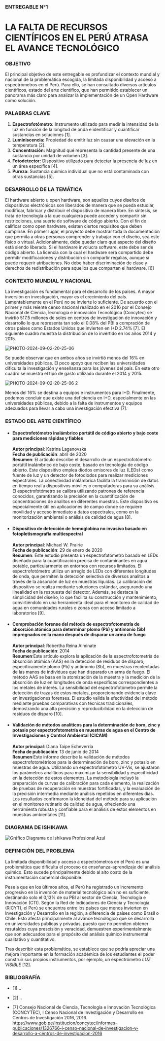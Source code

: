 ### ENTREGABLE N°1
# LA FALTA DE RECURSOS CIENTÍFICOS EN EL PERÚ ATRASA EL AVANCE TECNOLÓGICO

### OBJETIVO

El principal objetivo de este entregable es profundizar el contexto mundial y nacional de la problemática escogida, la limitada disponibilidad y acceso a espectrómetros en el Perú. Para ello, se han consultado diversos artículos científicos, estado del arte científico, que han permitido establecer un panorama más claro para analizar la implementación de un Open Hardware como solución.

### PALABRAS CLAVE

1. **Espectrofotómetro:** Instrumento utilizado para medir la intensidad de la luz en función de la longitud de onda e identificar y cuantificar sustancias en soluciones [1].
2. **Luminiscencia:** Propiedad de emitir luz sin causar una elevación en la temperatura [2].
3. **Concentración:** Magnitud qué representa la cantidad presente de una sustancia por unidad de volumen [3].
4. **Fotodetector:** Dispositivo utilizado para detectar la presencia de luz en un área específica [4].
5. **Pureza:** Sustancia química individual que no está contaminada con otras sustancias [5].

### DESARROLLO DE LA TEMÁTICA

El hardware abierto u open hardware, son aquellos cuyos diseños de dispositivos electrónicos son liberados de manera que se pueda estudiar, modificar, fabricar y distribuir el dispositivo de manera libre. En síntesis, se trata de tecnología a la que cualquiera puede acceder y compartir sin restricciones, una suerte de software de código abierto. Con el fin de calificar como open hardware, existen ciertos requisitos que deben cumplirse. En primer lugar, el proyecto debe mostrar toda la documentación que permita a otras personas comprender y trabajar con el diseño, sea este físico o virtual. Adicionalmente, debe quedar claro qué aspecto del diseño está siendo liberado. Si el hardware involucra software, este debe ser de código abierto. La licencia con la cual el hardware será compartido debe permitir modificaciones y distribución sin compartir regalías, aunque sí puede requerir atribuciones. No debe haber discriminación de clase y derechos de redistribución para aquellos que compartan el hardware. [6]

### CONTEXTO MUNDIAL Y NACIONAL

La investigación es fundamental para el desarrollo de los países. A mayor inversión en investigación, mayor es el crecimiento del país. Lamentablemente en el Perú no se invierte lo suficiente. De acuerdo con el primer y más reiente censo nacional realizado en el 2016 por el Consejo Nacional de Ciencia,Tecnología e innovación Tecnológica (Concytec) se invirtió 517.5 millones de soles en centros de investigación de innovación y desarrollo lo que representa tan solo el 0.08% del PBI a compración de otros países como Estados Unidos que invierten en I+D 2.74% [7].
El siguiente cuadro muestra la distribución de lo invertido en los años 2014 y 2015. 

![PHOTO-2024-09-02-20-25-06](https://github.com/user-attachments/assets/4dff6e93-cc9c-4a92-82fd-b6663920e3a1)

Se puede observar que en ambos años se invirtió menos del 16% en universidades públicas. El poco apoyo que reciben las universidades dificulta la investigación y enseñanza para los jóvenes del país.
En este otro cuadro se muestra el tipo de gasto utilizado durante el 2014 y 2015. 

![PHOTO-2024-09-02-20-25-06 2](https://github.com/user-attachments/assets/9c5fdd63-1ee9-46df-b85b-23df2316acd4)

Menos del 16% se destina a equipos e instrumentos para I+D.
Finalmente, podemos concluir que existe una deficiencia en I+D, especialmente en las universidades públicas, debido a la falta de instrumentos y equipos adecuados para llevar a cabo una investigación efectiva [7].

### ESTADO DEL ARTE CIENTÍFICO

- #### Espectrofotómetro inalámbrico portátil de código abierto y bajo coste para mediciones rápidas y fiables

  **Autor principal**: Katrina Laganovska\
  **Fecha de publicación**: abril de 2020\
  **Resumen**: El artículo describe el desarrollo de un espectrofotómetro portátil inalámbrico de bajo coste, basado en tecnología de código abierto. Este dispositivo emplea diodos emisores de luz (LEDs) como fuente de luz y un detector de fotodiodos para realizar mediciones espectrales. La conectividad inalámbrica facilita la transmisión de datos en tiempo real a dispositivos móviles o computadoras para su análisis. El espectrofotómetro se calibra utilizando patrones de referencia conocidos, garantizando la precisión en la cuantificación de concentraciones de analitos en diferentes muestras. Este dispositivo es especialmente útil en aplicaciones de campo donde se requiere movilidad y acceso inmediato a datos espectrales, como en la monitorización ambiental o análisis de calidad de agua [8].


- #### Dispositivo de detección de hemoglobina no invasivo basado en fotopletismografía multiespectral

  **Autor principal**: Michael W. Prairie\
  **Fecha de publicación**: 29 de enero de 2020\
  **Resumen**: Este estudio presenta un espectrofotómetro basado en LEDs diseñado para la cuantificación precisa de contaminantes en agua potable, particularmente en entornos con recursos limitados. El espectrofotómetro utiliza un arreglo de LEDs con diferentes longitudes de onda, que permiten la detección selectiva de diversos analitos a través de la absorción de luz en muestras líquidas. La calibración del dispositivo se realiza mediante soluciones estándar, asegurando una linealidad en la respuesta del detector. Además, se destaca la simplicidad del diseño, lo que facilita su construcción y mantenimiento, convirtiéndolo en una herramienta ideal para el monitoreo de calidad de agua en comunidades rurales o zonas con acceso limitado a laboratorios [9].


- #### Comprobación forense del método de espectrofotometría de absorción atómica para determinar plomo (Pb) y antimonio (Sb) impregnados en la mano después de disparar un arma de fuego

  **Autor principal**: Robertha Reina Alminate\
  **Fecha de publicación**: 2014\
  **Resumen**:Este artículo explora la aplicación de la espectrofotometría de absorción atómica (AAS) en la detección de residuos de disparo, específicamente plomo (Pb) y antimonio (Sb), en muestras recolectadas de las manos de individuos que han disparado un arma de fuego. El método AAS se basa en la atomización de la muestra y la medición de la absorción de luz en longitudes de onda específicas correspondientes a los metales de interés. La sensibilidad del espectrofotómetro permite la detección de trazas de estos metales, proporcionando evidencia clave en investigaciones forenses. El estudio valida la efectividad del método mediante pruebas comparativas con técnicas tradicionales, demostrando una alta precisión y reproducibilidad en la detección de residuos de disparo [10].

- #### Validación de métodos analíticos para la determinación de boro, zinc y potasio por espectrofotometría en muestras de agua en el Centro de Investigaciones y Control Ambiental (CICAM)

  **Autor principal**: Diana Taipe Echeverría\
  **Fecha de publicación**: 13 de junio de 2014\
  **Resumen**:Este informe describe la validación de métodos espectrofotométricos para la determinación de boro, zinc y potasio en muestras de agua. Utilizando un espectrofotómetro UV-Vis, se ajustaron los parámetros analíticos para maximizar la sensibilidad y especificidad en la detección de estos elementos. La metodología incluyó la preparación de curvas de calibración para cada elemento, la realización de pruebas de recuperación en muestras fortificadas, y la evaluación de la precisión intermedia mediante análisis repetidos en diferentes días. Los resultados confirmaron la idoneidad del método para su aplicación en el monitoreo rutinario de calidad de agua, ofreciendo una herramienta robusta y confiable para el análisis de estos elementos en muestras ambientales [11].

### DIAGRAMA DE ISHIKAWA

![Gráfico Diagrama de Ishikawa Profesional Azul](https://github.com/user-attachments/assets/5f56261a-5d11-46ca-8975-562a4fea6033)

### DEFINICIÓN DEL PROBLEMA

La limitada disponibilidad y acceso a espectrómetros en el Perú es una problemática que dificulta el proceso de enseñanza-aprendizaje del análisis químico. Esto sucede principalmente debido al alto costo de la instrumentación comercial disponible.

Pese a que en los últimos años, el Perú ha registrado un incremento progresivo en la inversión de material tecnológico aún no es suficiente, destinando solo el 0,13% de su PBI al sector de Ciencia, Tecnología e Innovación (CTI). Según la Red de Indicadores de Ciencia y Tecnología (RICYT), el Perú se encuentra entre los países que menos invierten en Investigación y Desarrollo en la región, a diferencia de países como Brasil o Chile. Esto afecta principalmente al avance tecnológico que se desarrolla en universidades públicas y privadas, puesto que no permiten obtener resutaldos cuya prescisión y veracidad, demuestren experimentalmente que son adecuados para el propósito del análisis químico instrumental cualitativo y cuantitativo. 

Tras describir esta problemática, se establece que se podría apreciar una mejora importante en la formación académica de los estudiantes el poder construir sus propios instrumentos, por ejemplo, un espectrómetro *LUZ VISIBLE* [12].

### BIBLIOGRAFÍA
- [1] ..

- [2] ..

- [7] Consejo Nacional de Ciencia, Tecnología e Innovación Tecnológica (CONCYTEC), I Censo Nacional de Investigación y Desarrollo en Centros de Investigación 2016, 2016. https://www.gob.pe/institucion/concytec/informes-publicaciones/1326766-i-censo-nacional-de-investigacion-y-desarrollo-a-centros-de-investigacion-2016

